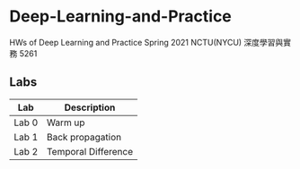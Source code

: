 # Deep-Learning-and-Practice
HWs of Deep Learning and Practice Spring 2021 NCTU(NYCU) 深度學習與實務 5261



## Labs
|Lab|Description|
|---|---|
|Lab 0|Warm up|
|Lab 1|Back propagation|
|Lab 2|Temporal Difference|
